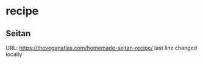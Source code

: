 # recipe

## Seitan
URL: https://theveganatlas.com/homemade-seitan-recipe/
last line changed locally
